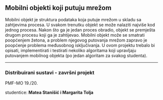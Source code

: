 ## Mobilni objekti koji putuju mrežom

Mobilni objekt je struktura podataka koja putuje mrežom u skladu sa zahtjevima procesa. U svakom trenutku objekt se može nalaziti najviše kod jednog procesa. Nakon što ga je jedan proces obradio, objekt se premješta drugom procesu koji ga je zahtijevao. Mobilni objekt može se smatrati poopćenjem žetona, a problem njegovog putovanja mrežom zapravo je poopćenje problema međusobnog isključivanja. U ovom projektu trebalo bi opisati, implementirati i testirati nekoliko algoritama koji upravljaju putovanjem mobilnog objekta (po jedan algoritam za svakog studenta).
***

### Distribuirani sustavi - završni projekt

PMF-MO 19./20.

studentice: **Matea Stanišić i Margarita Tolja**
